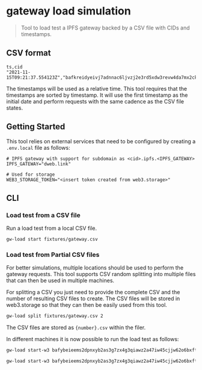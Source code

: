 # gateway load simulation

> Tool to load test a IPFS gateway backed by a CSV file with CIDs and timestamps.

## CSV format

```csv
ts,cid
"2021-11-15T09:21:37.554123Z","bafkreidyeivj7adnnac6ljvzj2e3rd5xdw3revw4da7mx2ckrstapoupoq"
```

The timestamps will be used as a relative time. This tool requires that the timestamps are sorted by timestamp. It will use the first timestamp as the initial date and perform requests with the same cadence as the CSV file states.

## Getting Started

This tool relies on external services that need to be configured by creating a `.env.local` file as follows:

```env
# IPFS gateway with support for subdomain as <cid>.ipfs.<IPFS_GATEWAY>
IPFS_GATEWAY="dweb.link"

# Used for storage
WEB3_STORAGE_TOKEN="<insert token created from web3.storage>"
```

## CLI

### Load test from a CSV file

Run a load test from a local CSV file.

```sh
gw-load start fixtures/gateway.csv
```

### Load test from Partial CSV files

For better simulations, multiple locations should be used to perform the gateway requests. This tool supports CSV random splitting into multiple files that can then be used in multiple machines.

For splitting a CSV you just need to provide the complete CSV and the number of resulting CSV files to create. The CSV files will be stored in web3.storage so that they can then be easily used from this tool.

```sh
gw-load split fixtures/gateway.csv 2
```

The CSV files are stored as `{number}.csv` within the filer.

In different machines it is now possible to run the load test as follows:

```sh
gw-load start-w3 bafybeieems2dpnxyb2as3g7zx4g3qiawz2a47iw45cjjw62o6bxftcvvgu 0.csv
```

```sh
gw-load start-w3 bafybeieems2dpnxyb2as3g7zx4g3qiawz2a47iw45cjjw62o6bxftcvvgu 1.csv
```

